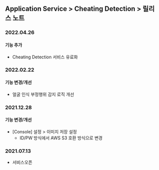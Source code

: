## Application Service > Cheating Detection > 릴리스 노트
### 2022.04.26
#### 기능 추가
* Cheating Detection 서비스 유료화
### 2022.02.22
#### 기능 변경/개선
* 얼굴 인식 부정행위 감지 로직 개선
### 2021.12.28
#### 기능 변경/개선
* [Console] 설정 > 이미지 저장 설정
	*  ID/PW 방식에서 AWS S3 호환 방식으로 변경
### 2021.07.13
* 서비스오픈
